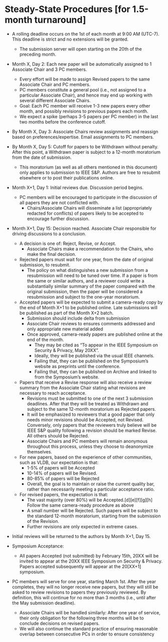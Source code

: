 

# Steady-State Procedures [for 1.5-month turnaround]

* A rolling deadline occurs on the 1st of each month at 9:00 AM (UTC-7). This deadline is strict and no extensions will be granted.
   * The submission server will open starting on the 20th of the preceding month.

* Month X, Day 2: Each new paper will be automatically assigned to 1 Associate Chair and 3 PC members.
   * Every effort will be made to assign Revised papers to the same Associate Chair and PC members.
   * PC members constitute a general pool (i.e., not assigned to a particular Associate Chair), and hence may end up working with several different Associate Chairs.
   * Goal: Each PC member will receive 1-3 new papers every other month, and possibly revisions to previous papers each month.  
   * We expect a spike (perhaps 3-5 papers per PC member) in the last two months before the conference cutoff.

* By Month X, Day 3: Associate Chairs review assignments and reassign based on preferences/expertise.  Email assignments to PC members.

* By Month X, Day 5: Cutoff for papers to be Withdrawn without penalty.  After this point, a Withdrawn paper is subject to a 12-month moratorium from the date of submission.
   * This moratorium (as well as all others mentioned in this document) only applies to submission to IEEE S&P.  Authors are free to resubmit elsewhere or to post their publications online.

* Month X+1, Day 1: Initial reviews due.  Discussion period begins.
   * PC members will be encouraged to participate in the discussion of all papers they are not conflicted with.  
      * Chairs/Associate Chairs will disseminate a list (appropriately redacted for conflicts) of papers likely to be accepted to encourage further discussion.

* Month X+1, Day 15: Decision reached.  Associate Chair responsible for driving discussions to a conclusion.  
   * A decision is one of: Reject, Revise, or Accept.
      * Associate Chairs make a recommendation to the Chairs, who make the final decision.
   * Rejected papers must wait for one year, from the date of original submission, to resubmit.
      * The policy on what distinguishes a new submission from a resubmission will need to be tuned over time.  If a paper is from the same or similar authors, and a reviewer could write a substantially similar summary of the paper compared with the original submission, then the paper will be considered a resubmission and subject to the one-year moratorium.
   * Accepted papers will be expected to submit a camera-ready copy by the end of Month X+1 to be published online.  Late submissions will be published as part of the Month X+2 batch.
      * Submission should include delta from submission
      * Associate Chair reviews to ensures comments addressed and only appropriate new material added
      * Once approved, camera-ready papers are published online at the end of the month.  
         * They may be cited as “To appear in the IEEE Symposium on Security & Privacy, May 20XX”.
         * Ideally, they will be published via the usual IEEE channels.
         * Failing that, they can be published on the Symposium’s website as preprints until the conference.
         * Failing that, they can be published on Archive and linked to from the Symposium’s website.
   * Papers that receive a Revise response will also receive a review summary from the Associate Chair stating what revisions are necessary to reach acceptance.
      * Revisions must be submitted to one of the next 3 submission deadlines.  After that they will be treated as Withdrawn and subject to the same 12-month moratorium as Rejected papers.
      * It will be emphasized to reviewers that a good paper that only needs minor revisions should be Accepted, not Revised.  Conversely, only papers that the reviewers truly believe will be IEEE S&P quality following a revision should be marked Revise.  All others should be Rejected.
      * Associate Chairs and PC members will remain anonymous throughout this process, unless they choose to deanonymize themselves.
   * For new papers, based on the experience of other communities, such as VLDB, our expectation is that:
      * 1-5% of papers will be Accepted
      * 10-14% of papers will be Revised.
      * 80-85% of papers will be Rejected
      * Overall, the goal is to maintain or raise the current quality bar, rather than necessarily meeting a particular acceptance ratio.
   * For revised papers, the expectation is that:
      * The vast majority (over 80%) will be Accepted.[d][e][f][g][h]  Follow the same camera-ready procedure as above
      * A small number will be Rejected.  Such papers will be subject to the standard 12-month moratorium, starting from the submission of the Revision.
      * Further revisions are only expected in extreme cases.

* Initial reviews will be returned to the authors by Month X+1, Day 15.

* Symposium Acceptance:
   * All papers Accepted (not submitted) by February 15th, 20XX will be invited to appear at the 20XX IEEE Symposium on Security & Privacy.  Papers accepted subsequently will appear at the 20[XX+1] symposium.

* PC members will serve for one year, starting March 1st.  After the year completes, they will no longer receive new papers, but they will still be asked to review revisions to papers they previously reviewed.  By definition, this will continue for no more than 3 months (i.e., until after the May submission deadline).  
   * Associate Chairs will be handled similarly: After one year of service, their only obligation for the following three months will be to conclude decisions on revised papers.
   * We  will also continue the standard practice of ensuring reasonable overlap between consecutive PCs in order to ensure consistency


